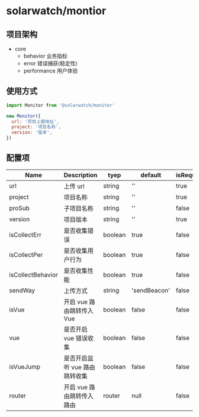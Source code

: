 # solarwatch/montior

## 项目架构

- core
  - behavior 业务指标
  - error 错误捕获(稳定性)
  - performance 用户体验

## 使用方式

```js
import Monitor from '@solarwatch/monitor'

new Monitor({
  url: '项目上报地址',
  project: '项目名称',
  version: '版本',
})
```

## 配置项

| Name              | Description                   | tyep    | default      | isRequired |
| ----------------- | ----------------------------- | ------- | ------------ | ---------- |
| url               | 上传 url                      | string  | ''           | true       |
| project           | 项目名称                      | string  | ''           | true       |
| proSub            | 子项目名称                    | string  | ''           | false      |
| version           | 项目版本                      | string  | ''           | true       |
| isCollectErr      | 是否收集错误                  | boolean | true         | false      |
| isCollectPer      | 是否收集用户行为              | boolean | true         | false      |
| isCollectBehavior | 是否收集性能                  | boolean | true         | false      |
| sendWay           | 上传方式                      | string  | 'sendBeacon' | false      |
| isVue             | 开启 vue 路由跳转传入 Vue     | boolean | false        | false      |
| vue               | 是否开启 vue 错误收集         | boolean | false        | false      |
| isVueJump         | 是否开启监听 vue 路由跳转收集 | boolean | false        | false      |
| router            | 开启 vue 路由跳转传入路由     | router  | null         | false      |
